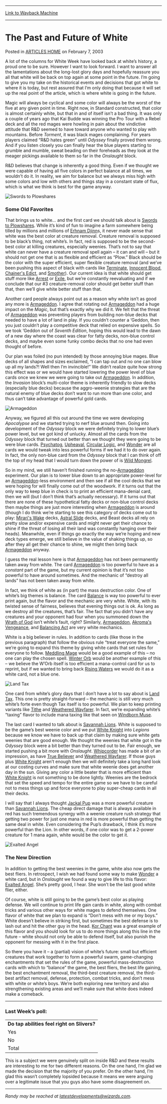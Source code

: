 
---
[Link to Wayback Machine](https://web.archive.org/web/20171124022530/https://magic.wizards.com/en/articles/archive/past-and-future-white-2003-02-07)

[_metadata_:description]:- "A lot of the columns for White Week have looked back at white’s history, a proud one to be sure. However I want to look forward. I want to answer all the lamentations about the long-lost glory days and hopefully reassure you all that white will be back on top again at some point in the future. I’m going to give you my take on the historical events and decisions that got white to where it is today, but rest assured that I’m only doing that because it will set up the real point of the article, which is where white is going in the future."
[_metadata_:generator]:- "Drupal 7 (http://drupal.org)"
[_metadata_:node]:- "287836"
[_metadata_:publish_date]:- "2003-02-07"
[_metadata_:source]:- "div-main-content"
[_metadata_:title]:- "The Past and Future of White"
[_metadata_:wayback_capture_timestamp]:- "2017-11-24 02:25:30"
[_metadata_:wayback_raw_url]:- "https://web.archive.org/web/20171124022530id_/https://magic.wizards.com/en/articles/archive/past-and-future-white-2003-02-07"
[_metadata_:wayback_url]:- "https://magic.wizards.com/en/articles/archive/past-and-future-white-2003-02-07"
---


The Past and Future of White
============================



 Posted in [ARTICLES HOME](/en/articles)
 on February 7, 2003 










A lot of the columns for White Week have looked back at white’s history, a proud one to be sure. However I want to look forward. I want to answer all the lamentations about the long-lost glory days and hopefully reassure you all that white will be back on top again at some point in the future. I’m going to give you my take on the historical events and decisions that got white to where it is today, but rest assured that I’m only doing that because it will set up the real point of the article, which is where white is going in the future.


Magic will always be cyclical and some color will always be the worst of the five at any given point in time. Right now, in Standard constructed, that color is almost certainly white, but that in and of itself isn’t a bad thing. It was only a couple of years ago that Kai Budde was winning the Pro Tour with a Rebel deck and all the red mages were howling in pain about the vindictive attitude that R&D seemed to have toward anyone who wanted to play with mountains. Before *Torment*, it was black mages complaining. For years players claimed “R&D hates green” until *Odyssey* finally proved them wrong. And if you listen closely you can finally hear the blue players starting to grumble and mumble, sweat beading on their foreheads as they look at the meager pickings available to them so far in the *Onslaught* block.


R&D believes that change is inherently a good thing. Even if we thought we were capable of having all five colors in perfect balance at all times, we wouldn’t do it. In reality, we aim for balance but we always miss high with some colors and low with others and things stay in a constant state of flux, which is what we think is best for the game anyway.


![Swords to Plowshares](http://gatherer.wizards.com/Handlers/Image.ashx?size=small&type=card&name=Swords%20to%20Plowshares&options=)


### Some Old Favorites


That brings us to white… and the first card we should talk about is [Swords to Plowshares](http://gatherer.wizards.com/Pages/Card/Details.aspx?name=Swords+to+Plowshares). While it’s kind of fun to imagine a farm somewhere being tilled by millions and millions of [Erhnam Djinn](http://gatherer.wizards.com/Pages/Card/Details.aspx?name=Erhnam+Djinn)s, it never made sense that white was the best color at creature removal. Creature removal is supposed to be black’s thing, not white’s. In fact, red is supposed to be the second-best color at killing creatures, especially weenies. That’s not to say that white can never have a creature removal spell again – it can and will – but it should not get one that is as flexible and efficient as “Plow.” Black should be the color with the super efficient, super flexible creature removal (and we’ve been pushing this aspect of black with cards like [Terminate](http://gatherer.wizards.com/Pages/Card/Details.aspx?name=Terminate), [Innocent Blood](http://gatherer.wizards.com/Pages/Card/Details.aspx?name=Innocent+Blood), [Chainer's Edict](http://gatherer.wizards.com/Pages/Card/Details.aspx?name=Chainer%27s+Edict), and [Smother](http://gatherer.wizards.com/Pages/Card/Details.aspx?name=Smother)). Our current idea is that white should get stuff more like [Arrest](http://gatherer.wizards.com/Pages/Card/Details.aspx?name=Arrest) or [Exile](http://gatherer.wizards.com/Pages/Card/Details.aspx?name=Exile), but we’re constantly reevaluating and if we conclude that our #3 creature-removal color should get better stuff than that, then we’ll give white better stuff than that.


Another card people always point out as a reason why white isn’t as good any more is [Armageddon](http://gatherer.wizards.com/Pages/Card/Details.aspx?name=Armageddon). I agree that rotating out [Armageddon](http://gatherer.wizards.com/Pages/Card/Details.aspx?name=Armageddon) had a huge impact on the *Magic*, but that’s exactly why we did it. We felt that the threat of [Armageddon](http://gatherer.wizards.com/Pages/Card/Details.aspx?name=Armageddon) was preventing players from building non-blue decks that needed to have a lot of land in play. If you couldn’t counter a ‘Geddon, then you just couldn’t play a competitive deck that relied on expensive spells. So we took ‘Geddon out of *Seventh Edition*, hoping this would lead to the dawn of a new day where the coast was clear for fatty decks, non-blue control decks, and maybe even some funky combo decks that no one had even thought of before.


Our plan was foiled (no pun intended) by those annoying blue mages. Blue decks of all shapes and sizes exclaimed, “I can tap out and no one can blow up all my lands?! Well then I’m invincible!” We didn’t realize quite how strong this effect was or we would have started lowering the power level of blue cards once we knew we were going to take out [Armageddon](http://gatherer.wizards.com/Pages/Card/Details.aspx?name=Armageddon). In addition, the *Invasion* block’s multi-color theme is inherently friendly to slow decks (especially blue decks) because the aggro-weenie strategies that are the natural enemy of blue decks don’t want to run more than one color, and thus can’t take advantage of powerful gold cards.


![Armageddon](http://gatherer.wizards.com/Handlers/Image.ashx?size=small&type=card&name=Armageddon&options=)


Anyway, we figured all this out around the time we were developing *Apocalypse* and we started trying to nerf blue around then. Going into development of the *Odyssey* block we were definitely trying to lower blue’s power level, but we got kind of unlucky. Almost all the cards from the *Odyssey* block that turned out better than we thought they were going to be were blue cards. [Psychatog](http://gatherer.wizards.com/Pages/Card/Details.aspx?name=Psychatog), [Upheaval](http://gatherer.wizards.com/Pages/Card/Details.aspx?name=Upheaval), [Circular Logic](http://gatherer.wizards.com/Pages/Card/Details.aspx?name=Circular+Logic), and [Wonder](http://gatherer.wizards.com/Pages/Card/Details.aspx?name=Wonder) are all cards we would tweak into less powerful forms if we had it to do over again. In fact, the only non-blue card from the *Odyssey* block that I can think of off the top of my head that I would turn down the power of is [Wild Mongrel](http://gatherer.wizards.com/Pages/Card/Details.aspx?name=Wild+Mongrel).


So in my mind, we still haven’t finished running the no-[Armageddon](http://gatherer.wizards.com/Pages/Card/Details.aspx?name=Armageddon) experiment. Our plan is to lower blue down to an appropriate power-level for an [Armageddon](http://gatherer.wizards.com/Pages/Card/Details.aspx?name=Armageddon)-less environment and then see if all the cool decks that we were hoping for will finally come out of the woodwork. If it turns out that the only way to keep blue in check is to print an efficient mana-denial card, then we will (but I don’t think that’s actually necessary). If it turns out that there are none of these hypothetical fatty decks or non-blue control decks then maybe things are just more interesting when [Armageddon](http://gatherer.wizards.com/Pages/Card/Details.aspx?name=Armageddon) is around (though I do think we’re starting to see this category of decks come out to play: [Mirari's Wake](http://gatherer.wizards.com/Pages/Card/Details.aspx?name=Mirari%27s+Wake) decks, [Astral Slide](http://gatherer.wizards.com/Pages/Card/Details.aspx?name=Astral+Slide) decks, and Beast decks all rely on pretty slow and/or expensive cards and might never get their chance to shine if the threat of losing all their land was constantly hanging over their heads). Meanwhile, even if things go exactly the way we’re hoping and new deck types emerge, we still believe in the value of shaking things up, so after they all get their chance to shine, we might then bring back [Armageddon](http://gatherer.wizards.com/Pages/Card/Details.aspx?name=Armageddon) anyway.


I guess the real lesson here is that [Armageddon](http://gatherer.wizards.com/Pages/Card/Details.aspx?name=Armageddon) has not been permanently taken away from white. The card [Armageddon](http://gatherer.wizards.com/Pages/Card/Details.aspx?name=Armageddon) is too powerful to have as a *constant* part of the game, but my current opinion is that it’s not too powerful to have around sometimes. And the mechanic of “destroy all lands” has not been taken away from white.


In fact, we think of white as (in part) the mass destruction color. One of white’s big themes is balance. The card [Balance](http://gatherer.wizards.com/Pages/Card/Details.aspx?name=Balance) is way too powerful to ever print again, but the flavor and the mechanic are very white. White, with its twisted sense of fairness, believes that evening things out is ok. As long as we destroy all the creatures, that’s fair. The fact that you didn’t have any creatures and your opponent had four when you summoned down the [Wrath of God](http://gatherer.wizards.com/Pages/Card/Details.aspx?name=Wrath+of+God) isn’t white’s fault, right? Similarly, [Armageddon](http://gatherer.wizards.com/Pages/Card/Details.aspx?name=Armageddon), [Akroma's Vengeance](http://gatherer.wizards.com/Pages/Card/Details.aspx?name=Akroma%27s+Vengeance), and [Balancing Act](http://gatherer.wizards.com/Pages/Card/Details.aspx?name=Balancing+Act) are very white mechanics.


White is a big believer in rules. In addition to cards (like those in the previous paragraph) that follow the obvious rule “treat everyone the same,” we’re going to expand this theme by giving white cards that set rules for everyone to follow. [Meddling Mage](http://gatherer.wizards.com/Pages/Card/Details.aspx?name=Meddling+Mage) would be a good example of this – no one can play the chosen spell. [Winter Orb](http://gatherer.wizards.com/Pages/Card/Details.aspx?name=Winter+Orb) would be another example of this – we believe the W’Orb itself is too efficient a mana-control card for us to reprint, but if we wanted to bring back [Rising Waters](http://gatherer.wizards.com/Pages/Card/Details.aspx?name=Rising+Waters) we would do it as a white card, not a blue one.


![Land Tax](http://gatherer.wizards.com/Handlers/Image.ashx?size=small&type=card&name=Land%20Tax&options=)


One card from white’s glory days that I don’t have a lot to say about is [Land Tax](http://gatherer.wizards.com/Pages/Card/Details.aspx?name=Land+Tax). This one is pretty straight-forward – the mechanic is still very much white’s forte even though Tax itself is too powerful. We plan to keep printing variants like [Tithe](http://gatherer.wizards.com/Pages/Card/Details.aspx?name=Tithe) and [Weathered Wayfarer](http://gatherer.wizards.com/Pages/Card/Details.aspx?name=Weathered+Wayfarer). In fact, we’re expanding white’s “taxing” flavor to include mana taxing like that seen on [Windborn Muse](http://gatherer.wizards.com/Pages/Card/Details.aspx?name=Windborn+Muse).


The last card I wanted to talk about is [Savannah Lions](http://gatherer.wizards.com/Pages/Card/Details.aspx?name=Savannah+Lions). White is supposed to be the game’s best weenie color and we put [White Knight](http://gatherer.wizards.com/Pages/Card/Details.aspx?name=White+Knight) into *Legions* because we know we have to back up that claim by making sure white gets weenies that are good enough. We thought the weenies that white got in the *Odyssey* block were a bit better than they turned out to be. Fair enough, we started pushing a bit more with *Onslaught*. [Whipcorder](http://gatherer.wizards.com/Pages/Card/Details.aspx?name=Whipcorder) has made a bit of an impression, as have [True Believer](http://gatherer.wizards.com/Pages/Card/Details.aspx?name=True+Believer) and [Weathered Wayfarer](http://gatherer.wizards.com/Pages/Card/Details.aspx?name=Weathered+Wayfarer). If those guys plus [White Knight](http://gatherer.wizards.com/Pages/Card/Details.aspx?name=White+Knight) aren’t enough then we will definitely take a long hard look at our costing curves and make sure that white weenie does get another day in the sun. Giving any color a little beater that is more efficient than [White Knight](http://gatherer.wizards.com/Pages/Card/Details.aspx?name=White+Knight) is not something to be done lightly. Weenies are the bedrock that set the speed and tempo for the entire game so we have to be careful not to mess things up and force everyone to play super-cheap cards in all their decks.


I will say that I always thought [Jackal Pup](http://gatherer.wizards.com/Pages/Card/Details.aspx?name=Jackal+Pup) was a more powerful creature than [Savannah Lions](http://gatherer.wizards.com/Pages/Card/Details.aspx?name=Savannah+Lions). The cheap direct damage that is always available in red has such tremendous synergy with a weenie creature rush strategy that getting two power for just one mana in red is more powerful than getting the same deal in white. Even considering the Pup’s drawback, I think it’s more powerful than the Lion. In other words, if one color was to get a 2-power creature for 1 mana again, white would be the color to get it.


![Exalted Angel](http://gatherer.wizards.com/Handlers/Image.ashx?size=small&type=card&name=Exalted%20Angel&options=)


### The New Direction


In addition to getting the best weenies in the game, white also now gets the best fliers. In retrospect, I wish we had found some way to make [Wonder](http://gatherer.wizards.com/Pages/Card/Details.aspx?name=Wonder) a white card, but in *Onslaught* we found a way to give life to this flavor: [Exalted Angel](http://gatherer.wizards.com/Pages/Card/Details.aspx?name=Exalted+Angel). She’s pretty good, I hear. She won’t be the last good white flier, either.


Of course, white is still going to be the game’s best color as playing defense. We will continue to print life gain cards in white, along with combat tricks and various other ways for white mages to defend themselves. One flavor of white that we plan to expand is “Don’t mess with me or my boys.” White doesn’t believe in striking first, but sometimes the best defense is to lash out and hit the other guy in the head. [Kor Chant](http://gatherer.wizards.com/Pages/Card/Details.aspx?name=Kor+Chant) was a great example of this flavor and you should look for us to do more things along this line in the future – white should not only be able to defend itself, but also punish the opponent for messing with it in the first place.


So there you have it – a (partial) vision of white’s future: small but efficient creatures that work together to form a powerful swarm, game-changing enchantments that set the rules of the game, powerful mass-destruction cards with which to “balance” the game, the best fliers, the best life gaining, the best enchantment removal, the third-best creature removal, the third-best artifact removal, defense, protection, combat tricks, and don’t mess with white or white’s boys. We’re both exploring new territory and also strengthening existing areas and we’ll make sure that white does indeed make a comeback.




---

### Last Week’s poll:




|  |
| --- |
| **Do tap abilities feel right on Slivers?** |
| Yes | 6233 | 69.1% |
| No | 2790 | 30.9% |
| Total | 9023 | 100.0% |

This is a subject we were genuinely split on inside R&D and these results are interesting to me for two different reasons. On the one hand, I’m glad we made the decision that the majority of you prefer. On the other hand, I’m glad this wasn’t completely lopsided because it means we were arguing over a legitimate issue that you guys also have some disagreement on.




---

*Randy may be reached at latestdevelopments@wizards.com.*







